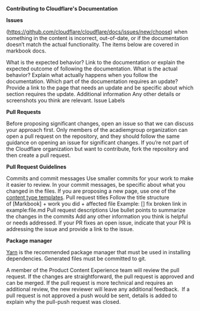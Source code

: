 **Contributing to Cloudflare's Documentation**

**Issues**

(https://github.com/cloudflare/cloudflare/docs/issues/new/choose) when something in the content is incorrect, out-of-date, or if the documentation doesn’t match the actual functionality. The items below are covered in markbook docs.

What is the expected behavior?
  Link to the documentation or explain the expected outcome of following the documentation.
  What is the actual behavior?
  Explain what actually happens when you follow the documentation.
  Which part of the documentation requires an update?
   Provide a link to the page that needs an update and be specific about which section requires the update.
 Additional information
   Any other details or screenshots you think are relevant.
 Issue Labels

 **Pull Requests**

Before proposing significant changes, open an issue so that we can discuss your approach first. Only members of the acadiemgroup organization can open a pull request on the repository, and they should follow the same guidance on opening an issue for significant changes. If you’re not part of the Cloudflare organization but want to contribute, fork the repository and then create a pull request.

**Pull Request Guidelines**

Commits and commit messages
Use smaller commits for your work to make it easier to review. In your commit messages, be specific about what you changed in the files.
   If you are proposing a new page, use one of the [content type templates](https://github.com/cloudflare/cloudflare/docs/tree/production/static/templates).
  Pull request titles
  Follow the title structure of [Markbook] + work you did + affected file
    Example: [] fix broken link in example:file.md
  Pull request descriptions
   Use bullet points to summarize the changes in the commits
    Add any other information you think is helpful or needs addressed. If your PR fixes an open issue, indicate that your PR is addressing the issue and provide a link to the issue.

**Package manager**

[Yarn](https://classic.yarnpkg.com/en/docs/install) is the recommended package manager that must be used in installing dependencies.
Generated files must be committed to git.

A member of the Product Content Experience team will review the pull request. If the changes are straightforward, the pull request is approved and can be merged. If the pull request is more technical and requires an additional review, the new reviewer will leave any additional feedback.
 If a pull request is not approved a push would be sent, details is added to explain why the pull-push request was closed.

